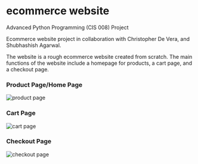 # ecommerce website
Advanced Python Programming (CIS 008) Project

Ecommerce website project in collaboration with Christopher De Vera, and Shubhashish Agarwal.

The website is a rough ecommerce website created from scratch. The main functions of the website include a homepage for products, a cart page, and a checkout page.

### Product Page/Home Page
![product page](https://user-images.githubusercontent.com/93696112/194451098-3ec362e5-c5f3-438e-887c-4652f4ae857c.png)

### Cart Page
![cart page](https://user-images.githubusercontent.com/93696112/194451124-71dd1339-8131-4393-9107-2cfdcdc0e017.png)

### Checkout Page
![checkout page](https://user-images.githubusercontent.com/93696112/194451144-b68003f6-44e5-4e8a-8092-5e1fae734988.png)
